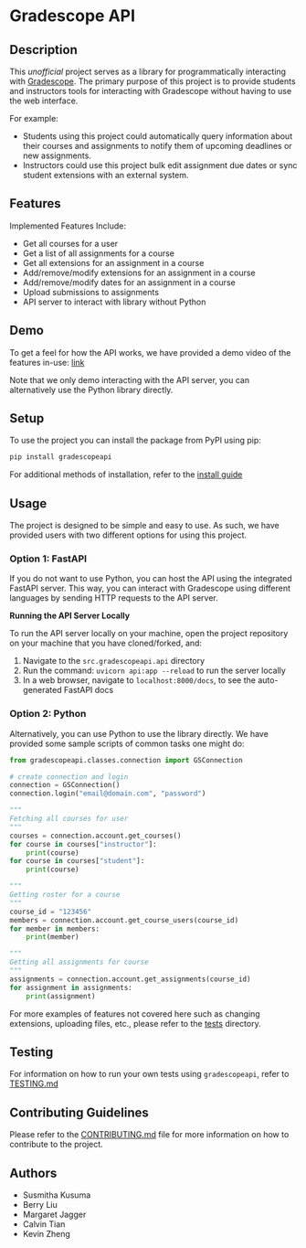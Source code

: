 # Gradescope API

## Description

This *unofficial* project serves as a library for programmatically interacting with [Gradescope](https://www.gradescope.com/). The primary purpose of this project is to provide students and instructors tools for interacting with Gradescope without having to use the web interface.

For example:

* Students using this project could automatically query information about their courses and assignments to notify them of upcoming deadlines or new assignments.
* Instructors could use this project bulk edit assignment due dates or sync student extensions with an external system.

## Features

Implemented Features Include:

* Get all courses for a user
* Get a list of all assignments for a course
* Get all extensions for an assignment in a course
* Add/remove/modify extensions for an assignment in a course
* Add/remove/modify dates for an assignment in a course
* Upload submissions to assignments
* API server to interact with library without Python


## Demo 
To get a feel for how the API works, we have provided a demo video of the features in-use: [link](https://youtu.be/eK9m4nVjU1A?si=6GTevv23Vym0Mu8V)

Note that we only demo interacting with the API server, you can alternatively use the Python library directly. 


## Setup

To use the project you can install the package from PyPI using pip:

```bash
pip install gradescopeapi
```

For additional methods of installation, refer to the [install guide](docs/INSTALL.md)

## Usage
The project is designed to be simple and easy to use. As such, we have provided users with two different options for using this project.

### Option 1: FastAPI

If you do not want to use Python, you can host the API using the integrated FastAPI server. This way, you can interact with Gradescope using different languages by sending HTTP requests to the API server.

**Running  the API Server Locally**

To run the API server locally on your machine, open the project repository on your machine that you have cloned/forked, and:

1. Navigate to the `src.gradescopeapi.api` directory
2. Run the command: `uvicorn api:app --reload` to run the server locally
3. In a web browser, navigate to `localhost:8000/docs`, to see the auto-generated FastAPI docs 


### Option 2: Python
Alternatively, you can use Python to use the library directly. We have provided some sample scripts of common tasks one might do:

```python
from gradescopeapi.classes.connection import GSConnection

# create connection and login
connection = GSConnection()
connection.login("email@domain.com", "password")

"""
Fetching all courses for user
"""
courses = connection.account.get_courses()
for course in courses["instructor"]:
    print(course)
for course in courses["student"]:
    print(course)

"""
Getting roster for a course
"""
course_id = "123456"
members = connection.account.get_course_users(course_id)
for member in members:
    print(member)

"""
Getting all assignments for course
"""
assignments = connection.account.get_assignments(course_id)
for assignment in assignments:
    print(assignment)
```

For more examples of features not covered here such as changing extensions, uploading files, etc., please refer to the [tests](tests/) directory.

## Testing

For information on how to run your own tests using ```gradescopeapi```, refer to [TESTING.md](docs/TESTING.md)

## Contributing Guidelines

Please refer to the [CONTRIBUTING.md](docs/CONTRIBUTING.md) file for more information on how to contribute to the project.

## Authors

- Susmitha Kusuma
- Berry Liu
- Margaret Jagger
- Calvin Tian
- Kevin Zheng
